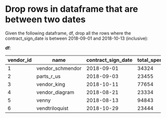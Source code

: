 # Drop rows in dataframe that are between two dates

Given the following dataframe, df, drop all the rows where the contract_sign_date
is between 2018-09-01 and 2018-10-13 (inclusive):

**df**:

| vendor_id | name | contract_sign_date | total_spend |
|-----------|------|--------------------|-------------|
| 1 | vendor_schmendor | 2018-09-01 | 34324 |
| 2 | parts_r_us | 2018-09-03 | 23455 |
| 3 | vendor_king | 2018-10-11 | 77654 |
| 4 | vendor_diagram | 2018-08-21 | 23334 |
| 5 | venny | 2018-08-13 | 94843 |
| 6 | vendtriloquist | 2018-10-29 | 23444 |
